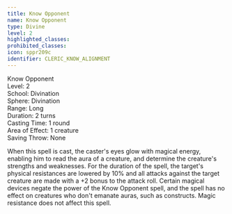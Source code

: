 ```yaml
---
title: Know Opponent
name: Know Opponent
type: Divine
level: 2
highlighted_classes: 
prohibited_classes: 
icon: sppr209c
identifier: CLERIC_KNOW_ALIGNMENT
---
```

Know Opponent  
Level: 2  
School: Divination  
Sphere: Divination  
Range: Long  
Duration: 2 turns  
Casting Time: 1 round  
Area of Effect: 1 creature  
Saving Throw: None  
  
When this spell is cast, the caster's eyes glow with magical energy, enabling him to read the aura of a creature, and determine the creature's strengths and weaknesses. For the duration of the spell, the target's physical resistances are lowered by 10% and all attacks against the target creature are made with a +2 bonus to the attack roll. Certain magical devices negate the power of the Know Opponent spell, and the spell has no effect on creatures who don't emanate auras, such as constructs. Magic resistance does not affect this spell.  
